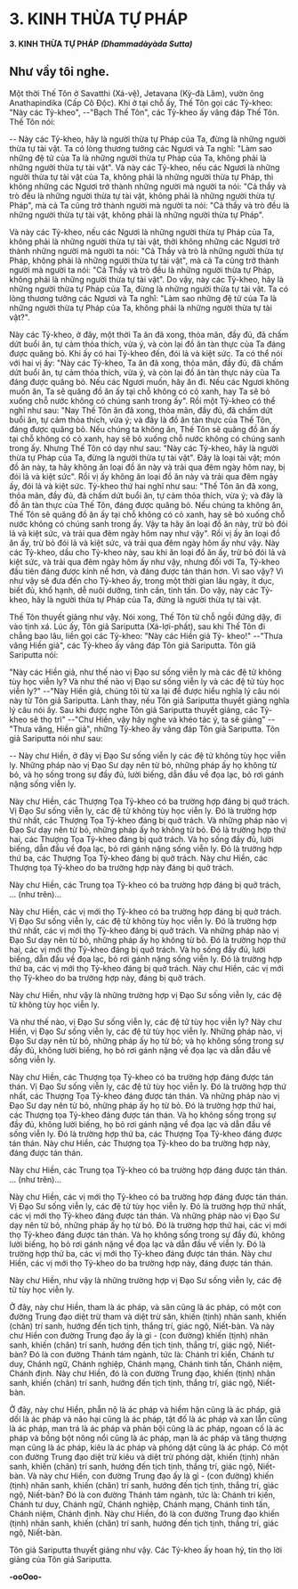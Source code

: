 # 3. KINH THỪA TỰ PHÁP

**3. KINH THỪA TỰ PHÁP**
***(Dhammadàyàda Sutta)***

## Như vầy tôi nghe.

Một thời Thế Tôn ở Savatthi (Xá-vệ), Jetavana (Kỳ-đà Lâm), vườn ông Anathapindika (Cấp Cô Ðộc).
Khi ở tại chỗ ấy, Thế Tôn gọi các Tỷ-kheo: "Này các Tỷ-kheo", --"Bạch Thế Tôn", các Tỷ-kheo ấy vâng
đáp Thế Tôn. Thế Tôn nói:

-- Này các Tỷ-kheo, hãy là người thừa tự Pháp của Ta, đừng là những người thừa tự tài vật. Ta có lòng
thương tưởng các Ngươi và Ta nghĩ: "Làm sao những đệ tử của Ta là những người thừa tự Pháp của Ta,
không phải là những người thừa tự tài vật". Và này các Tỷ-kheo, nếu các Ngươi là những người thừa tự
tài vật của Ta, không phải là những người thừa tự Pháp, thì không những các Ngươi trở thành những
người mà người ta nói: "Cả thầy và trò đều là những người thừa tự tài vật, không phải là những người
thừa tự Pháp", mà cả Ta cũng trở thành người mà người ta nói: "Cả thầy và trò đều là những người thừa
tự tài vật, không phải là những người thừa tự Pháp".

Và này các Tỷ-kheo, nếu các Ngươi là những người thừa tự Pháp của Ta, không phải là những người
thừa tự tài vật, thời không những các Ngươi trở thành những người mà người ta nói: "Cả Thầy và trò là
những người thừa tự Pháp, không phải là những người thừa tự tài vật", mà cả Ta cũng trở thành người
mà người ta nói: "Cả Thầy và trò đều là những người thừa tự Pháp, không phải là những người thừa tự
tài vật". Do vậy, này các Tỷ-kheo, hãy là những người thừa tự Pháp của Ta, đừng là những người thừa
tự tài vật. Ta có lòng thương tưởng các Ngươi và Ta nghĩ: "Làm sao những đệ tử của Ta là những người
thừa tự Pháp của Ta, không phải là những người thừa tự tài vật?".

Này các Tỷ-kheo, ở đây, một thời Ta ăn đã xong, thỏa mãn, đầy đủ, đã chấm dứt buổi ăn, tự cảm thỏa
thích, vừa ý, và còn lại đồ ăn tàn thực của Ta đáng được quăng bỏ. Khi ấy có hai Tỷ-kheo đến, đói lả và
kiệt sức. Ta có thể nói với hai vị ấy: "Này các Tỷ-kheo, Ta ăn đã xong, thỏa mãn, đầy đủ, đã chấm dứt
buổi ăn, tự cảm thỏa thích, vừa ý, và còn lại đồ ăn tàn thực này của Ta đáng được quăng bỏ. Nếu các
Ngươi muốn, hãy ăn đi. Nếu các Ngươi không muốn ăn, Ta sẽ quăng đồ ăn ấy tại chỗ không có cỏ xanh,
hay Ta sẽ bỏ xuống chỗ nước không có chúng sanh trong ấy". Rồi một Tỷ-kheo có thể nghĩ như sau:
"Nay Thế Tôn ăn đã xong, thỏa mãn, đầy đủ, đã chấm dứt buổi ăn, tự cảm thỏa thích, vừa ý; và đây là
đồ ăn tàn thực của Thế Tôn, đáng được quăng bỏ. Nếu chúng ta không ăn, Thế Tôn sẽ quăng đồ ăn ấy
tại chỗ không có cỏ xanh, hay sẽ bỏ xuống chỗ nước không có chúng sanh trong ấy. Nhưng Thế Tôn có
dạy như sau: "Này các Tỷ-kheo, hãy là người thừa tự Pháp của Ta, đừng là người thừa tự tài vật". Ðây là
loại tài vật; món đồ ăn này, ta hãy không ăn loại đồ ăn này và trải qua đêm ngày hôm nay, bị đói lả và
kiệt sức". Rồi vị ấy không ăn loại đồ ăn này và trải qua đêm ngày ấy, đói lả và kiệt sức. Tỷ-kheo thứ hai
nghĩ như sau: "Thế Tôn ăn đã xong, thỏa mãn, đầy đủ, đã chấm dứt buổi ăn, tự cảm thỏa thích, vừa ý; và
đây là đồ ăn tàn thực của Thế Tôn, đáng được quăng bỏ. Nếu chúng ta không ăn, Thế Tôn sẽ quăng đồ
ăn ấy tại chỗ không có cỏ xanh, hay sẽ bỏ xuống chỗ nước không có chúng sanh trong ấy. Vậy ta hãy ăn
loại đồ ăn này, trừ bỏ đói lả và kiệt sức, và trải qua đêm ngày hôm nay như vậy". Rồi vị ấy ăn loại đồ ăn
ấy, trừ bỏ đói lả và kiệt sức, và trải qua đêm ngày hôm ấy như vậy. Này các Tỷ-kheo, dầu cho Tỷ-kheo
này, sau khi ăn loại đồ ăn ấy, trừ bỏ đói lả và kiệt sức, và trải qua đêm ngày hôm ấy như vậy, nhưng đối
với Ta, Tỷ-kheo đầu tiên đáng được kính nể hơn, và đáng được tán thán hơn. Vì sao vậy? Vì như vậy sẽ
đưa đến cho Tỷ-kheo ấy, trong một thời gian lâu ngày, ít dục, biết đủ, khổ hạnh, dễ nuôi dưỡng, tinh
cần, tinh tấn. Do vậy, này các Tỷ-kheo, hãy là người thừa tự Pháp của Ta, đừng là người thừa tự tài vật.

Thế Tôn thuyết giảng như vậy. Nói xong, Thế Tôn từ chỗ ngồi đứng dậy, đi vào tịnh xá. Lúc ấy, Tôn giả
Sariputta (Xá-lợi-phất), sau khi Thế Tôn đi chẳng bao lâu, liền gọi các Tỷ-kheo: "Này các Hiền giả Tỷ-
kheo!" --"Thưa vâng Hiền giả", các Tỷ-kheo ấy vâng đáp Tôn giả Sariputta. Tôn giả Sariputta nói:

"Này các Hiền giả, như thế nào vị Ðạo sư sống viễn ly mà các đệ tử không tùy học viễn ly? Và như thế
nào vị Ðạo sư sống viễn ly và các đệ tử tùy học viễn ly?" --"Này Hiền giả, chúng tôi từ xa lại để được
hiểu nghĩa lý câu nói này từ Tôn giả Sariputta. Lành thay, nếu Tôn giả Sariputta thuyết giảng nghĩa lý
câu nói ấy. Sau khi được nghe Tôn giả Sariputta thuyết giảng, các Tỷ-kheo sẽ thọ trì" --"Chư Hiền, vậy
hãy nghe và khéo tác ý, ta sẽ giảng" --"Thưa vâng, Hiền giả", những Tỷ-kheo ấy vâng đáp Tôn giả
Sariputta. Tôn giả Sariputta nói như sau:

-- Này chư Hiền, ở đây vị Ðạo Sư sống viễn ly các đệ tử không tùy học viễn ly. Những pháp nào vị Ðạo
Sư dạy nên từ bỏ, những pháp ấy họ không từ bỏ, và họ sống trong sự đầy đủ, lười biếng, dẫn đầu về
đọa lạc, bỏ rơi gánh nặng sống viễn ly.

Này chư Hiền, các Thượng Tọa Tỷ-kheo có ba trường hợp đáng bị quở trách. Vị Ðạo Sư sống viễn ly,
các đệ tử không tùy học viễn ly. Ðó là trường hợp thứ nhất, các Thượng Tọa Tỷ-kheo đáng bị quở trách.
Và những pháp nào vị Ðạo Sư dạy nên từ bỏ, những pháp ấy họ không từ bỏ. Ðó là trường hợp thứ hai,
các Thượng Tọa Tỷ-kheo đáng bị quở trách. Và họ sống đầy đủ, lười biếng, dẫn đầu về đọa lạc, bỏ rơi
gánh nặng sống viễn ly. Ðó là trường hợp thứ ba, các Thượng Tọa Tỷ-kheo đáng bị quở trách. Này chư
Hiền, các Thượng tọa Tỷ-kheo do ba trường hợp này đáng bị quở trách.

Này chư Hiền, các Trung tọa Tỷ-kheo có ba trường hợp đáng bị quở trách, ... (như trên)...

Này chư Hiền, các vị mới thọ Tỷ-kheo có ba trường hợp đáng bị quở trách. Vị Ðạo Sư sống viễn ly, các
đệ tử không tùy học viễn ly. Ðó là trường hợp thứ nhất, các vị mới thọ Tỷ-kheo đáng bị quở trách. Và
những pháp nào vị Ðạo Sư dạy nên từ bỏ, những pháp ấy họ không từ bỏ. Ðó là trường hợp thứ hai, các
vị mới thọ Tỷ-kheo đáng bị quở trách. Và họ sống đầy đủ, lười biếng, dẫn đầu về đọa lạc, bỏ rơi gánh
nặng sống viễn ly. Ðó là trường hợp thứ ba, các vị mới thọ Tỷ-kheo đáng bị quở trách. Này chư Hiền,
các vị mới thọ Tỷ-kheo do ba trường hợp này, đáng bị quở trách.

Này chư Hiền, như vậy là những trường hợp vị Ðạo Sư sống viễn ly, các đệ tử không tùy học viễn ly.

Và như thế nào, vị Ðạo Sư sống viễn ly, các đệ tử tùy học viễn ly? Này chư Hiền, vị Ðạo Sư sống viễn
ly, các đệ tử tùy học viễn ly. Những pháp nào, vị Ðạo Sư dạy nên từ bỏ, những pháp ấy họ từ bỏ; và họ
không sống trong sự đầy đủ, không lười biếng, họ bỏ rơi gánh nặng về đọa lạc và dẫn đầu về sống viễn
ly.

Này chư Hiền, các Thượng tọa Tỷ-kheo có ba trường hợp đáng được tán thán. Vị Ðạo Sư sống viễn ly,
các đệ tử tùy học viễn ly. Ðó là trường hợp thứ nhất, các Thượng Tọa Tỷ-kheo đáng được tán thán. Và
những pháp nào vị Ðạo Sư dạy nên từ bỏ, những pháp ấy họ từ bỏ. Ðó là trường hợp thứ hai, các
Thượng tọa Tỷ-kheo đáng được tán thán. Và họ không sống trong sự đầy đủ, không lười biếng, họ bỏ rơi
gánh nặng về đọa lạc và dẫn đầu về sống viễn ly. Ðó là trường hợp thứ ba, các Thượng Tọa Tỷ-kheo
đáng được tán thán. Này chư Hiền, các Thượng tọa Tỷ-kheo do ba trường hợp này, đáng được tán thán.

Này chư Hiền, các Trung tọa Tỷ-kheo có ba trường hợp đáng được tán thán. ... (như trên)...

Này chư Hiền, các vị mới thọ Tỷ-kheo có ba trường hợp đáng được tán thán. Vị Ðạo Sư sống viễn ly,
các đệ tử tùy học viễn ly. Ðó là trường hợp thứ nhất, các vị mới thọ Tỷ-kheo đáng được tán thán. Và
những pháp nào vị Ðạo Sư dạy nên từ bỏ, những pháp ấy họ từ bỏ. Ðó là trường hợp thứ hai, các vị mới
thọ Tỷ-kheo đáng được tán thán. Và họ không sống trong sự đầy đủ, không lười biếng, họ bỏ rơi gánh
nặng về đọa lạc và dẫn đầu về viễn ly. Ðó là trường hợp thứ ba, các vị mới thọ Tỷ-kheo đáng được tán
thán. Này chư Hiền, các vị mới thọ Tỷ-kheo do ba trường hợp này, đáng được tán thán.

Này chư Hiền, như vậy là những trường hợp vị Ðạo Sư sống viễn ly, các đệ tử tùy học viễn ly.

Ở đây, này chư Hiền, tham là ác pháp, và sân cũng là ác pháp, có một con đường Trung đạo diệt trừ
tham và diệt trừ sân, khiến (tịnh) nhãn sanh, khiến (chân) trí sanh, hướng đến tịch tịnh, thắng trí, giác
ngộ, Niết-bàn. Và này chư Hiền con đường Trung đạo ấy là gì - (con đường) khiến (tịnh) nhãn sanh,
khiến (chân) trí sanh, hướng đến tịch tịnh, thắng trí, giác ngộ, Niết-bàn? Ðó là con đường Thánh tám
ngành, tức là: Chánh tri kiến, Chánh tư duy, Chánh ngữ, Chánh nghiệp, Chánh mạng, Chánh tinh tấn,
Chánh niệm, Chánh định. Này chư Hiền, đó là con đường Trung đạo, khiến (tịnh) nhãn sanh, khiến
(chân) trí sanh, hướng đến tịch tịnh, thắng trí, giác ngộ, Niết-bàn.

Ở đây, này chư Hiền, phẫn nộ là ác pháp và hiềm hận cũng là ác pháp, giả dối là ác pháp và não hại
cũng là ác pháp, tật đố là ác pháp và xan lẫn cũng là ác pháp, man trá là ác pháp và phản bội cũng là ác
pháp, ngoan cố là ác pháp và bồng bột nông nổi cũng là ác pháp, mạn là ác pháp và tăng thượng mạn
cũng là ác pháp, kiêu là ác pháp và phóng dật cũng là ác pháp. Có một con đường Trung đạo diệt trừ
kiêu và diệt trừ phóng dật, khiến (tịnh) nhãn sanh, khiến (chân) trí sanh, hướng đến tịch tịnh, thắng trí,
giác ngộ, Niết-bàn. Và này chư Hiền, con đường Trung đạo ấy là gì - (con đường) khiến (tịnh) nhãn
sanh, khiến (chân) trí sanh, hướng đến tịch tịnh, thắng trí, giác ngộ, Niết-bàn? Ðó là con đường Thánh
tám ngành, tức là: Chánh tri kiến, Chánh tư duy, Chánh ngữ, Chánh nghiệp, Chánh mạng, Chánh tinh
tấn, Chánh niệm, Chánh định. Này chư Hiền, đó là con đường Trung đạo khiến (tịnh) nhãn sanh, khiến
(chân) trí sanh, hướng đến tịch tịnh, thắng trí, giác ngộ, Niết-bàn.

Tôn giả Sariputta thuyết giảng như vậy. Các Tỷ-kheo ấy hoan hỷ, tín thọ lời giảng của Tôn giả Sariputta.

**-ooOoo-**

